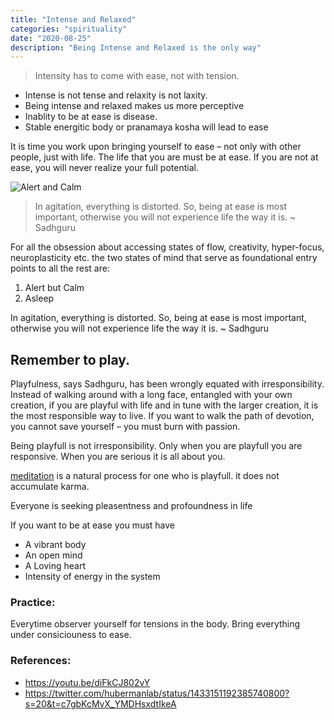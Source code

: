 ```yaml
---
title: "Intense and Relaxed"
categories: "spirituality"
date: "2020-08-25"
description: "Being Intense and Relaxed is the only way"
---
```


> Intensity has to come with ease, not with tension.

- Intense is not tense and relaxity is not laxity.
- Being intense and relaxed makes us more perceptive
- Inablity to be at ease is disease.
- Stable energitic body or pranamaya kosha will lead to ease

It is time you work upon bringing yourself to ease – not only with other people, just with life. The life that you are must be at ease. If you are not at ease, you will never realize your full potential.

![Alert and Calm](/images/intense-and-relaxed.jpeg)

> In agitation, everything is distorted. So, being at ease is most important, otherwise you will not experience life the way it is. ~ Sadhguru

For all the obsession about accessing states of flow, creativity, hyper-focus, neuroplasticity etc. the two states of mind that serve as foundational entry points to all the rest are: 
1) Alert but Calm
2) Asleep

In agitation, everything is distorted. So, being at ease is most important, otherwise you will not experience life the way it is. ~ Sadhguru

## Remember to play.

Playfulness, says Sadhguru, has been wrongly equated with irresponsibility. Instead of walking around with a long face, entangled with your own creation, if you are playful with life and in tune with the larger creation, it is the most responsible way to live. If you want to walk the path of devotion, you cannot save yourself – you must burn with passion.

Being playfull is not irresponsibility. Only when you are playfull you are responsive. When you are serious it is all about you.

[meditation](./Meditation/meditation.md.md) is a natural process for one who is playfull. it does not accumulate karma.

Everyone is seeking pleasentness and profoundness in life

If you want to be at ease you must have

- A vibrant body
- An open mind
- A Loving heart
- Intensity of energy in the system

### Practice:

Everytime observer yourself for tensions in the body. Bring everything under consiciouness to ease.

###  References:

- https://youtu.be/diFkCJ802vY
- https://twitter.com/hubermanlab/status/1433151192385740800?s=20&t=c7gbKcMvX_YMDHsxdtIkeA
